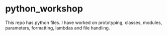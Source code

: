 # python_workshop

This repo has python files. I have worked on prototyping, classes, modules, parameters, formatting, lambdas and file handling. 
